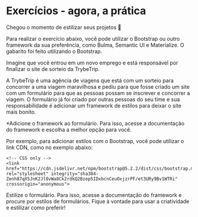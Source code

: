 # Exercícios - agora, a prática

Chegou o momento de estilizar seus projetos 🤩

Para realizar o exercício abaixo, você pode utilizar o Bootstrap ou outro framework da sua preferência, como Bulma, Semantic UI e Materialize. O gabarito foi feito utilizando o Bootstrap.

Imagine que você entrou em um novo emprego e está responsável por finalizar o site de sorteio da TrybeTrip.

A TrybeTrip é uma agência de viagens que está com um sorteio para concorrer a uma viagem maravilhosa e pediu para que fosse criado um site com um formulário para que as pessoas possam se inscrever e concorrer a viagem. O formulário já foi criado por outras pessoas do seu time e sua responsabilidade é adicionar um framework de estilos para deixar o site mais bonito.


*Adicione o framework ao formulário.
Para isso, acesse a documentação do framework e escolha a melhor opção para você.

Por exemplo, para adicionar estilos com o Bootstrap, você pode utilizar o link CDN, como no exemplo abaixo:
```
<!-- CSS only -->
<link href="https://cdn.jsdelivr.net/npm/bootstrap@5.2.2/dist/css/bootstrap.min.css" rel="stylesheet" integrity="sha384-Zenh87qX5JnK2Jl0vWa8Ck2rdkQ2Bzep5IDxbcnCeuOxjzrPF/et3URy9Bv1WTRi" crossorigin="anonymous">
```

Estilize o formulário.
Para isso, acesse a documentação do framework e procure por estilos de formulários. Fique à vontade para usar a criatividade e estilizar como preferir!